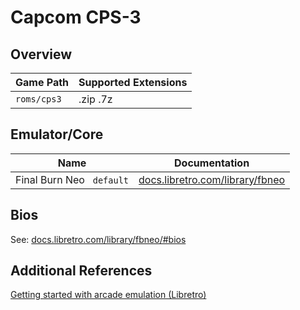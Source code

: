 # Capcom CPS-3

## Overview

| Game Path | Supported Extensions |
| --- | --- |
| `roms/cps3` | .zip .7z |

## Emulator/Core

| Name | Documentation |
| --- | --- |
| Final Burn Neo &nbsp; `default` | [docs.libretro.com/library/fbneo](https://docs.libretro.com/library/fbneo/) |

## Bios

See: [docs.libretro.com/library/fbneo/#bios](https://docs.libretro.com/library/fbneo/#bios)

## Additional References

[Getting started with arcade emulation (Libretro)](https://docs.libretro.com/guides/arcade-getting-started/)